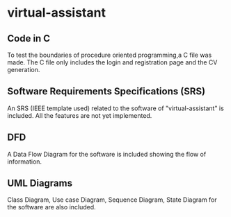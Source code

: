 # virtual-assistant
## Code in C
To test the boundaries of procedure oriented programming,a C file was made.
The C file only includes the login and registration page and the CV generation.
## Software Requirements Specifications (SRS)
An SRS (IEEE template used) related to the software of "virtual-assistant" is included.
All the features are not yet implemented.
## DFD
A Data Flow Diagram for the software is included showing the flow of information.
## UML Diagrams
Class Diagram, Use case Diagram, Sequence Diagram, State Diagram for the software are also included.

